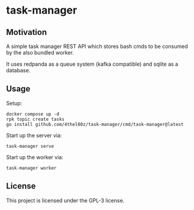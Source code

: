 # task-manager

## Motivation

A simple task manager REST API which stores bash cmds to be consumed by the also bundled worker.

It uses redpanda as a queue system (kafka compatible) and sqlite as a database.

## Usage

Setup:
```
docker compose up -d
rpk topic create tasks
go install github.com/4thel00z/task-manager/cmd/task-manager@latest
```

Start up the server via:
```
task-manager serve
```

Start up the worker via:
```
task-manager worker
```

## License

This project is licensed under the GPL-3 license.
